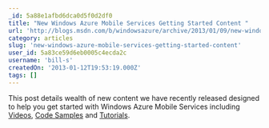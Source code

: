 ```yaml
---
_id: 5a88e1afbd6dca0d5f0d2df0
title: "New Windows Azure Mobile Services Getting Started Content "
url: 'http://blogs.msdn.com/b/windowsazure/archive/2013/01/09/new-windows-azure-mobile-services-getting-started-content.aspx'
category: articles
slug: 'new-windows-azure-mobile-services-getting-started-content'
user_id: 5a83ce59d6eb0005c4ecda2c
username: 'bill-s'
createdOn: '2013-01-12T19:53:19.000Z'
tags: []
---
```


This post details wealth of new content we have recently released designed to help you get started with Windows Azure Mobile Services including <a href="http://channel9.msdn.com/Series/Windows-Azure-Mobile-Services" target="_blank">Videos</a>, <a href="http://www.windowsazure.com/en-us/develop/mobile/windows-store-samples/" target="_blank">Code Samples</a> and <a href="http://www.windowsazure.com/en-us/develop/mobile/resources/" target="_blank">Tutorials</a>.
